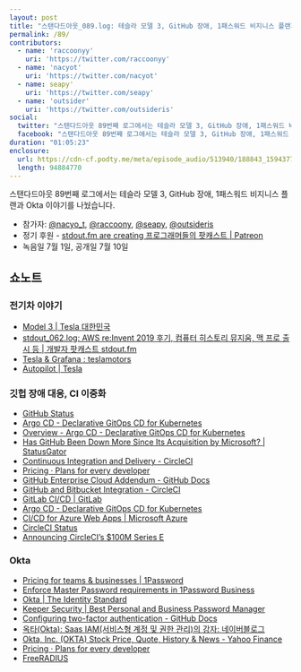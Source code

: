 ```yaml
---
layout: post
title: "스탠다드아웃_089.log: 테슬라 모델 3, GitHub 장애, 1패스워드 비지니스 플랜과 Okta"
permalink: /89/
contributors:
  - name: 'raccoonyy'
    uri: 'https://twitter.com/raccoonyy'
  - name: 'nacyot'
    uri: 'https://twitter.com/nacyot'
  - name: seapy'
    uri: 'https://twitter.com/seapy'
  - name: 'outsider'
    uri: 'https://twitter.com/outsideris'
social:
  twitter: "스탠다드아웃 89번째 로그에서는 테슬라 모델 3, GitHub 장애, 1패스워드 비지니스 플랜과 Okta 이야기를 나눴습니다."
  facebook: "스탠다드아웃 89번째 로그에서는 테슬라 모델 3, GitHub 장애, 1패스워드 비지니스 플랜과 Okta 이야기를 나눴습니다."
duration: "01:05:23"
enclosure:
  url: https://cdn-cf.podty.me/meta/episode_audio/513940/188843_1594377424805.mp3
  length: 94884770
---
```


스탠다드아웃 89번째 로그에서는 테슬라 모델 3, GitHub 장애, 1패스워드 비지니스 플랜과 Okta 이야기를 나눴습니다.

* 참가자: [@nacyo_t][nac], [@raccoony][rac], [@seapy][sea], [@outsideris][out]
* 정기 후원 - [stdout.fm are creating 프로그래머들의 팟캐스트 \| Patreon](https://www.patreon.com/stdoutfm)
* 녹음일 7월 1일, 공개일 7월 10일

[nac]: https://twitter.com/nacyo_t
[rac]: https://twitter.com/raccoonyy
[sea]: https://twitter.com/seapy
[out]: https://twitter.com/outsideris

## 쇼노트
### 전기차 이야기
* [Model 3 \| Tesla 대한민국](https://www.tesla.com/ko_kr/model3)
* [stdout_062.log: AWS re:Invent 2019 후기, 컴퓨터 히스토리 뮤지움, 맥 프로 출시 등 \| 개발자 팟캐스트 stdout.fm](https://stdout.fm/62/)
* [Tesla & Grafana : teslamotors](https://www.reddit.com/r/teslamotors/comments/b5k519/tesla_grafana/)
* [Autopilot \| Tesla](https://www.tesla.com/autopilot)

### 깃헙 장애 대응, CI 이중화
* [GitHub Status](https://www.githubstatus.com/)
* [Argo CD - Declarative GitOps CD for Kubernetes](https://argoproj.github.io/argo-cd/)
* [Overview - Argo CD - Declarative GitOps CD for Kubernetes](https://argoproj.github.io/argo-cd/operator-manual/user-management/)
* [Has GitHub Been Down More Since Its Acquisition by Microsoft? \| StatusGator](https://nimbleindustries.io/2020/06/04/has-github-been-down-more-since-its-acquisition-by-microsoft/)
* [Continuous Integration and Delivery - CircleCI](https://circleci.com/)
* [Pricing · Plans for every developer](https://github.com/pricing)
* [GitHub Enterprise Cloud Addendum - GitHub Docs](https://docs.github.com/en/github/site-policy/github-enterprise-cloud-addendum#enterprise-cloud-uptime-sla)
* [GitHub and Bitbucket Integration - CircleCI](https://circleci.com/docs/2.0/gh-bb-integration/)
* [GitLab CI/CD \| GitLab](https://docs.gitlab.com/ee/ci/)
* [Argo CD - Declarative GitOps CD for Kubernetes](https://argoproj.github.io/argo-cd/)
* [CI/CD for Azure Web Apps \| Microsoft Azure](https://azure.microsoft.com/en-gb/solutions/architecture/azure-devops-continuous-integration-and-continuous-deployment-for-azure-web-apps/)
* [CircleCI Status](https://status.circleci.com/)
* [Announcing CircleCI’s $100M Series E](https://circleci.com/blog/announcing-circleci-s-100m-series-e/)

### Okta
* [Pricing for teams & businesses \| 1Password](https://1password.com/teams/pricing/)
* [Enforce Master Password requirements in 1Password Business](https://support.1password.com/master-password-policy/)
* [Okta \| The Identity Standard](https://www.okta.com/)
* [Keeper Security \| Best Personal and Business Password Manager](https://www.keepersecurity.com/)
* [Configuring two-factor authentication - GitHub Docs](https://docs.github.com/en/github/authenticating-to-github/configuring-two-factor-authentication)
* [옥타(Okta): Saas IAM(서비스형 계정 및 권한 관리)의 강자: 네이버블로그](https://blog.naver.com/ogok2010/222003061201)
* [Okta, Inc. (OKTA) Stock Price, Quote, History & News - Yahoo Finance](https://finance.yahoo.com/quote/OKTA/)
* [Pricing · Plans for every developer](https://github.com/pricing.html)
* [FreeRADIUS](https://freeradius.org/)
